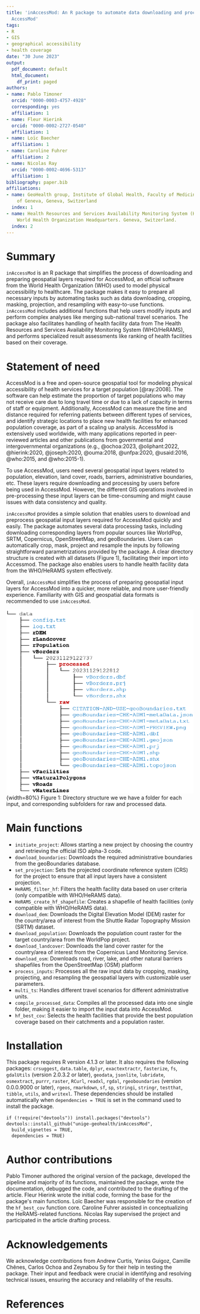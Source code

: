 ```yaml
---
title: 'inAccessMod: An R package to automate data downloading and processing for
  AccessMod'
tags:
- R
- GIS
- geographical accessibility
- health coverage
date: "30 June 2023"
output:
  pdf_document: default
  html_document:
    df_print: paged
authors:
- name: Pablo Timoner
  orcid: "0000-0003-4757-4928"
  corresponding: yes
  affiliation: 1
- name: Fleur Hierink
  orcid: "0000-0002-2727-0540"
  affiliation: 1
- name: Loïc Baecher
  affiliation: 1
- name: Caroline Fuhrer
  affiliation: 2
- name: Nicolas Ray
  orcid: "0000-0002-4696-5313"
  affiliation: 1
bibliography: paper.bib
affiliations:
- name: GeoHealth group, Institute of Global Health, Faculty of Medicine, University
    of Geneva, Geneva, Switzerland
  index: 1
- name: Health Resources and Services Availability Monitoring System (HeRAMS) Initiative,
    World Health Organization Headquarters. Geneva, Switzerland.
  index: 2
---
```


# Summary

`inAccessMod` is an R package that simplifies the process of downloading and preparing geospatial layers required for AccessMod, an official software from the World Health Organization (WHO) used to model physical accessibility to healthcare. The package makes it easy to prepare all necessary inputs by automating tasks such as data downloading, cropping, masking, projection, and resampling with easy-to-use functions. `inAccessMod` includes additional functions that help users modify inputs and perform complex analyses like merging sub-national travel scenarios. The package also facilitates handling of health facility data from The Health Resources and Services Availability Monitoring System (WHO/HeRAMS), and performs specialized result assessments like ranking of health facilities based on their coverage.

# Statement of need

AccessMod is a free and open-source geospatial tool for modeling physical accessibility of health services for a target population [@ray:2008]. The software can help estimate the proportion of target populations who may not receive care due to long travel time or due to a lack of capacity in terms of staff or equipment. Additionally, AccessMod can measure the time and distance required for referring patients between different types of services, and identify strategic locations to place new health facilities for enhanced population coverage, as part of a scaling up analysis. AccessMod is extensively used worldwide, with many applications reported in peer-reviewed articles and other publications from governmental and intergovernmental organizations (e.g., @ochoa:2023, @oliphant:2022, @hierink:2020, @joseph:2020, @ouma:2018, @unfpa:2020, @usaid:2016, @who:2015, and @who:2015-1).

To use AccessMod, users need several geospatial input layers related to population, elevation, land cover, roads, barriers, administrative boundaries, etc. These layers require downloading and processing by users before being used in AccessMod. However, the different GIS operations involved in pre-processing these input layers can be time-consuming and might cause issues with data consistency and quality.

`inAccessMod` provides a simple solution that enables users to download and preprocess geospatial input layers required for AccessMod quickly and easily. The package automates several data processing tasks, including downloading corresponding layers from popular sources like WorldPop, SRTM, Copernicus, OpenStreetMap, and geoBoundaries. Users can automatically crop, mask, project and resample the inputs by following straightforward parametrizations provided by the package. A clear directory structure is created with all datasets (Figure 1), facilitating their import into Accessmod. The package also enables users to handle health facility data from the WHO/HeRAMS system effectively.

Overall, `inAccessMod` simplifies the process of preparing geospatial input layers for AccessMod into a quicker, more reliable, and more user-friendly experience. Familiarity with GIS and geospatial data formats is recommended to use `inAccessMod`.

![](folder_structure.png){width=80%}
Figure 1: Directory structure we we have a folder for each input, and corresponding subfolders for raw and processed data.

# Main functions

-   `initiate_project`: Allows starting a new project by choosing the country and retrieving the official ISO alpha-3 code.
-   `download_boundaries`: Downloads the required administrative boundaries from the geoBoundaries database.
-   `set_projection`: Sets the projected coordinate reference system (CRS) for the project to ensure that all input layers have a consistent projection.
-   `HeRAMS_filter_hf`: Filters the health facility data based on user criteria (only compatible with WHO/HeRAMS data).
-   `HeRAMS_create_hf_shapefile`: Creates a shapefile of health facilities (only compatible with WHO/HeRAMS data).
-   `download_dem`: Downloads the Digital Elevation Model (DEM) raster for the country/area of interest from the Shuttle Radar Topography Mission (SRTM) dataset.
-   `download_population`: Downloads the population count raster for the target country/area from the WorldPop project.
-   `download_landcover`: Downloads the land cover raster for the country/area of interest from the Copernicus Land Monitoring Service.
-   `download_osm`: Downloads road, river, lake, and other natural barriers shapefiles from the OpenStreetMap (OSM) platform
-   `process_inputs`: Processes all the raw input data by cropping, masking, projecting, and resampling the geospatial layers with customizable user parameters.
-   `multi_ts`: Handles different travel scenarios for different administrative units.
-   `compile_processed_data`: Compiles all the processed data into one single folder, making it easier to import the input data into AccessMod.
-   `hf_best_cov`: Selects the health facilities that provide the best population coverage based on their catchments and a population raster.

# Installation

This package requires R version 4.1.3 or later. It also requires the following packages: `crsuggest`, `data.table`, `dplyr`, `exactextractr`, `fasterize`, `fs`, `gdalUtils` (version 2.0.3.2 or later), `geodata`, `jsonlite`, `lubridate`, `osmextract`, `purrr`, `raster`, `RCurl`, `readxl`, `rgdal`, `rgeoboundaries` (version 0.0.0.9000 or later), `rgeos`, `rmarkdown`, `sf`, `sp`, `stringi`, `stringr`, `testthat`, `tibble`, `utils`, and `writexl`. These dependencies should be installed automatically when `dependencies = TRUE` is set in the command used to install the package.

    if (!require("devtools")) install.packages("devtools")
    devtools::install_github("unige-geohealth/inAccessMod", 
      build_vignettes = TRUE,
      dependencies = TRUE)


# Author contributions

Pablo Timoner authored the original version of the package, developed the pipeline and majority of its functions, maintained the package, wrote the documentation, debugged the code, and contributed to the drafting of the article. Fleur Hierink wrote the initial code, forming the base for the package's main functions. Loïc Baecher was responsible for the creation of the `hf_best_cov` function core. Caroline Fuhrer assisted in conceptualizing the HeRAMS-related functions. Nicolas Ray supervised the project and participated in the article drafting process.

# Acknowledgements

We acknowledge contributions from Andrew Curtis, Yaniss Guigoz, Camille Chênes, Carlos Ochoa and Zeynabou Sy for their help in testing the package. Their input and feedback were crucial in identifying and resolving technical issues, ensuring the accuracy and reliability of the results.

# References
